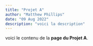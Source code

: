 ```yaml
---
title: "Projet A"
author: "Matthew Phillips"
date: "09 Aug 2022"
description: "voici la description"
---
```


voici le contenu de la **page du Projet A**.

